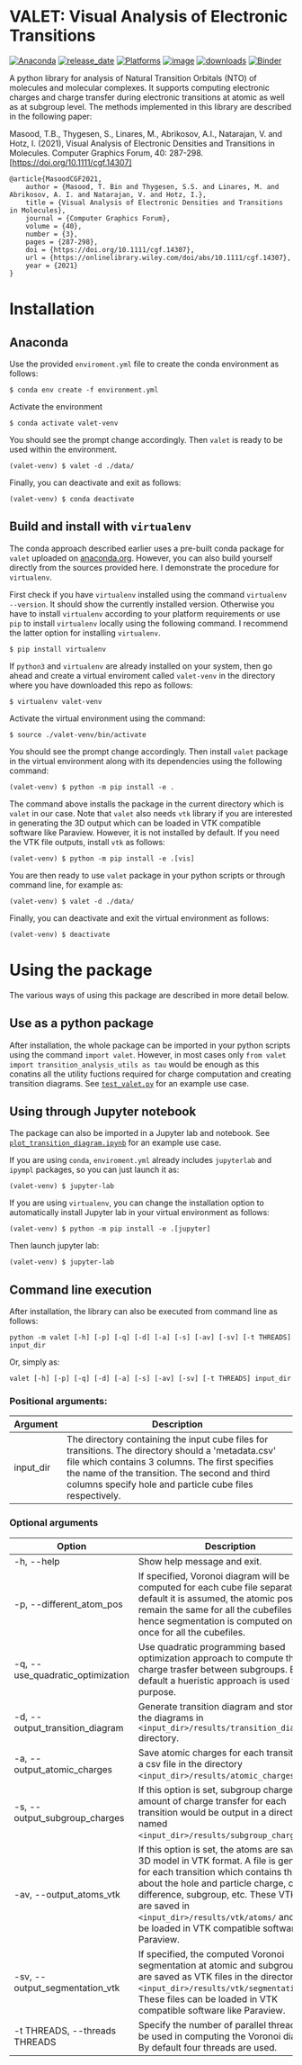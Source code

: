 # VALET: Visual Analysis of Electronic Transitions

[![Anaconda](https://anaconda.org/tbmasood/valet/badges/version.svg)](https://anaconda.org/tbmasood/valet)
[![release_date](https://anaconda.org/tbmasood/valet/badges/latest_release_date.svg)](https://anaconda.org/tbmasood/valet)
[![Platforms](https://anaconda.org/tbmasood/valet/badges/platforms.svg)](https://anaconda.org/tbmasood/valet)
[![image](https://img.shields.io/badge/License-MIT-yellow.svg)](https://opensource.org/licenses/MIT)
[![downloads](https://anaconda.org/tbmasood/valet/badges/downloads.svg)](https://anaconda.org/tbmasood/valet)
[![Binder](https://mybinder.org/badge_logo.svg)](https://mybinder.org/v2/gh/tbmasood/VALET/HEAD)


A python library for analysis of Natural Transition Orbitals (NTO) of molecules and molecular complexes. It supports computing electronic charges and charge transfer during electronic transitions at atomic as well as at subgroup level. The methods implemented in this library are described in the following paper:

Masood, T.B., Thygesen, S., Linares, M., Abrikosov, A.I., Natarajan, V. and Hotz, I. (2021), Visual Analysis of Electronic Densities and Transitions in Molecules. Computer Graphics Forum, 40: 287-298. [https://doi.org/10.1111/cgf.14307]

```
@article{MasoodCGF2021,
    author = {Masood, T. Bin and Thygesen, S.S. and Linares, M. and Abrikosov, A. I. and Natarajan, V. and Hotz, I.},
    title = {Visual Analysis of Electronic Densities and Transitions in Molecules},
    journal = {Computer Graphics Forum},
    volume = {40},
    number = {3},
    pages = {287-298},
    doi = {https://doi.org/10.1111/cgf.14307},
    url = {https://onlinelibrary.wiley.com/doi/abs/10.1111/cgf.14307},
    year = {2021}
}
```

# Installation

## Anaconda

Use the provided `enviroment.yml` file to create the conda environment as follows:

`
$ conda env create -f environment.yml
`

Activate the environment 

`
$ conda activate valet-venv
`

You should see the prompt change accordingly. Then `valet` is ready to be used within the environment.

`
(valet-venv) $ valet -d ./data/
`

Finally, you can deactivate and exit as follows:

`
(valet-venv) $ conda deactivate
`


## Build and install with `virtualenv`


The conda approach described earlier uses a pre-built conda package for `valet` uploaded on [anaconda.org](https://anaconda.org/tbmasood/valet). However, you can also build yourself directly from the sources provided here. I demonstrate the procedure for `virtualenv`.

First check if you have `virtualenv` installed using the command `virtualenv --version`. It should show the currently installed version. Otherwise you have to install `virtualenv` according to your platform requirements or use `pip` to install `virtualenv` locally using the following command. I recommend the latter option for installing `virtualenv`.

`
$ pip install virtualenv
`

If `python3` and `virtualenv` are already installed on your system, then go ahead and create a virtual enviroment called `valet-venv` in the directory where you have downloaded this repo as follows:

`
$ virtualenv valet-venv
`

Activate the virtual environment using the command:

`
$ source ./valet-venv/bin/activate
`

You should see the prompt change accordingly. Then install `valet` package in the virtual environment along with its dependencies using the following command:

`
(valet-venv) $ python -m pip install -e .
`

The command above installs the package in the current directory which is `valet` in our case. Note that `valet` also needs `vtk` library if you are interested in generating the 3D output which can be loaded in VTK compatible software like Paraview. However, it is not installed by default. If you need the VTK file outputs, install `vtk` as follows:

`
(valet-venv) $ python -m pip install -e .[vis]
`

You are then ready to use `valet` package in your python scripts or through command line, for example as:

`
(valet-venv) $ valet -d ./data/
`

Finally, you can deactivate and exit the virtual environment as follows:

`
(valet-venv) $ deactivate
`

# Using the package
The various ways of using this package are described in more detail below.

## Use as a python package
After installation, the whole package can be imported in your python scripts using the command `import valet`. However, in most cases only `from valet import transition_analysis_utils as tau` would be enough as this conatins all the utility fuctions required for charge computation and creating transition diagrams. See [`test_valet.py`](test_valet.py) for an example use case.

## Using through Jupyter notebook
The package can also be imported in a Jupyter lab and notebook. See [`plot_transition_diagram.ipynb`](plot_transition_diagram.ipynb) for an example use case.

If you are using `conda`, `enviroment.yml` already includes `jupyterlab` and `ipympl` packages, so you can just launch it as:

`
(valet-venv) $ jupyter-lab
`

If you are using `virtualenv`, you can change the installation option to automatically install Jupyter lab in your virtual environment as follows:

`
(valet-venv) $ python -m pip install -e .[jupyter]
`

Then launch jupyter lab:

`
(valet-venv) $ jupyter-lab
`

## Command line execution
After installation, the library can also be executed from command line as follows:

`
python -m valet [-h] [-p] [-q] [-d] [-a] [-s] [-av] [-sv] [-t THREADS] input_dir
`

Or, simply as:

`
valet [-h] [-p] [-q] [-d] [-a] [-s] [-av] [-sv] [-t THREADS] input_dir
`

### Positional arguments:
|Argument | Description|
|---|---|
| input_dir | The directory containing the input cube files for transitions. The directory should a 'metadata.csv' file which contains 3 columns. The first specifies the name of the transition. The second and third columns specify hole and particle cube files respectively.|

### Optional arguments
|Option | Description|
|---|---|
|-h, --help | Show help message and exit. |
|-p, --different_atom_pos| If specified, Voronoi diagram will be computed for each cube file separately. By default it is assumed, the atomic positions remain the same for all the cubefiles and hence segmentation is computed only once for all the cubefiles. |
|-q, --use_quadratic_optimization | Use quadratic programming based optimization approach to compute the charge trasfer between subgroups. By default a hueristic approach is used for this purpose. |
|-d, --output_transition_diagram | Generate transition diagram and store all the diagrams in `<input_dir>/results/transition_diagrams/` directory. |
|-a, --output_atomic_charges | Save atomic charges for each transition as a csv file in the directory `<input_dir>/results/atomic_charges/`. |
|-s, --output_subgroup_charges |If this option is set, subgroup charges and amount of charge transfer for each transition would be output in a directory named `<input_dir>/results/subgroup_charges/`. |
|-av, --output_atoms_vtk | If this option is set, the atoms are saved as 3D model in VTK format. A file is generated for each transition which contains the data about the hole and particle charge, charge difference, subgroup, etc. These VTK files are saved in `<input_dir>/results/vtk/atoms/` and can be loaded in VTK compatible software like Paraview. |
|-sv, --output_segmentation_vtk | If specified, the computed Voronoi segmentation at atomic and subgroup level are saved as VTK files in the directory `<input_dir>/results/vtk/segmentation/`. These files can be loaded in VTK compatible software like Paraview. |
|-t THREADS, --threads THREADS | Specify the number of parallel threads to be used in computing the Voronoi diagram. By default four threads are used. |
